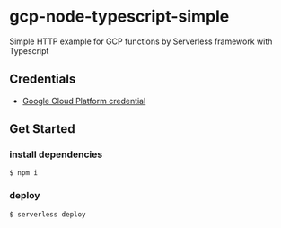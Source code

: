 <!--
title: Typescript HTTP Endpoint
description: 'This example demonstrates how to setup a simple Typescript HTTP endpoint on GCP'
layout: Doc
framework: v1
platform: 'Google Cloud'
language: nodeJS
authorLink: 'https://github.com/jiyeonseo'
authorName: seojeee
authorAvatar: 'https://avatars2.githubusercontent.com/u/2231510?v=4&s=140'
-->
# gcp-node-typescript-simple
Simple HTTP example for GCP functions by Serverless framework with Typescript 

## Credentials 
- [Google Cloud Platform credential](https://serverless.com/framework/docs/providers/google/guide/credentials/)

## Get Started 
### install dependencies
```
$ npm i
```

### deploy
```
$ serverless deploy
```